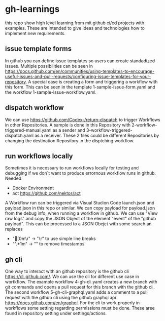 # gh-learnings

this repo show high level learning from mit github ci/cd projects with examples. These are intended to give ideas and technologies how to implement new requirements.

## issue template forms

In github you can define issue templates so users can create standadized issues. Multiple possibilities can be seen in https://docs.github.com/en/communities/using-templates-to-encourage-useful-issues-and-pull-requests/configuring-issue-templates-for-your-repository. A special case is creating a form and triggering a workflow with this form. This can be seen in the template 1-sample-issue-form.yaml and the workflow 1-sample-issue-workflow.yaml.

## dispatch workflow
We can use https://github.com/Codex-/return-dispatch to trigger Workflows in other Repositories. A sample is done in this Repository with 2-workflow-triggered-manual.yaml as a sender and 3-workflow-triggered-dispatch.yaml as a receiver. These 2 files could be different Repositories by changing the destination Repository in the disptching workflow.

## run workflows locally

Sometimes it is necessary to run workflows locally for testing and debugging if we don´t want to produce errornous workflow runs in github.
Needed:
- Docker Environment
- act https://github.com/nektos/act

A Workflow run can be triggered via Visual Studion Code launch.json and payload.json in this repo or similar. We can copy payload for payload.json from the debug info, when running a workflow in github. We can use "View raw logs" and copy the JSON Object of the element "event" of the "github payload". This can be processed to a JSON Obejct with some search an replaces
- "\[0m\r" -> "\r" to use simple line breaks
- "^.*1m" -> "" to remove timestamps

## gh cli

One way to interact with an github repository is the github cli https://cli.github.com/. We can use the cli for different use case in wortkflow. The example workflow 4-gh-cli.yaml creates a new branch with git commands and opens a pull request for this branch with the github cli. The second workflow 5-gh-cli-graphql.yaml adds a comment to a pull request with the github cli using the github graphql api https://docs.github.com/en/graphql. For the cli to work properly in workflows some setting regarding permissions must be done. These aree found in repository setting under settings/actions.